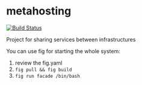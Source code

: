 metahosting
===========

[![Build Status](https://travis-ci.org/httpPrincess/metahosting.svg?branch=master)](https://travis-ci.org/httpPrincess/metahosting)

Project for sharing services between infrastructures

You can use fig for starting the whole system:
 1. review the fig.yaml
 1. ``fig pull && fig build``
 1. ``fig run facade /bin/bash``
